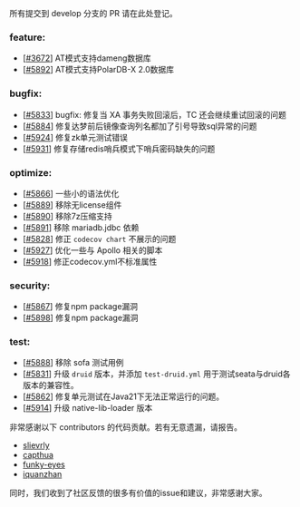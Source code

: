 所有提交到 develop 分支的 PR 请在此处登记。

<!-- 请根据PR的类型添加 `变更记录` 到以下对应位置(feature/bugfix/optimize/test) 下 -->

### feature:
- [[#3672](https://github.com/seata/seata/pull/3672)] AT模式支持dameng数据库
- [[#5892](https://github.com/seata/seata/pull/5892)] AT模式支持PolarDB-X 2.0数据库

### bugfix:
- [[#5833](https://github.com/seata/seata/pull/5833)] bugfix: 修复当 XA 事务失败回滚后，TC 还会继续重试回滚的问题
- [[#5884](https://github.com/seata/seata/pull/5884)] 修复达梦前后镜像查询列名都加了引号导致sql异常的问题
- [[#5924](https://github.com/seata/seata/pull/5924)] 修复zk单元测试错误
- [[#5931](https://github.com/seata/seata/pull/5931)] 修复存储redis哨兵模式下哨兵密码缺失的问题

### optimize:
- [[#5866](https://github.com/seata/seata/pull/5866)] 一些小的语法优化
- [[#5889](https://github.com/seata/seata/pull/5889)] 移除无license组件
- [[#5890](https://github.com/seata/seata/pull/5890)] 移除7z压缩支持
- [[#5891](https://github.com/seata/seata/pull/5891)] 移除 mariadb.jdbc 依赖
- [[#5828](https://github.com/seata/seata/pull/5828)] 修正 `codecov chart` 不展示的问题
- [[#5927](https://github.com/seata/seata/pull/5927)] 优化一些与 Apollo 相关的脚本
- [[#5918](https://github.com/seata/seata/pull/5918)] 修正codecov.yml不标准属性

### security:
- [[#5867](https://github.com/seata/seata/pull/5867)] 修复npm package漏洞
- [[#5898](https://github.com/seata/seata/pull/5898)] 修复npm package漏洞

### test:
- [[#5888](https://github.com/seata/seata/pull/5888)] 移除 sofa 测试用例
- [[#5831](https://github.com/seata/seata/pull/5831)] 升级 `druid` 版本，并添加 `test-druid.yml` 用于测试seata与druid各版本的兼容性。
- [[#5862](https://github.com/seata/seata/pull/5862)] 修复单元测试在Java21下无法正常运行的问题。
- [[#5914](https://github.com/seata/seata/pull/5914)] 升级 native-lib-loader 版本

非常感谢以下 contributors 的代码贡献。若有无意遗漏，请报告。

<!-- 请确保您的 GitHub ID 在以下列表中 -->
- [slievrly](https://github.com/slievrly)
- [capthua](https://github.com/capthua)
- [funky-eyes](https://github.com/funky-eyes)
- [iquanzhan](https://github.com/iquanzhan)

同时，我们收到了社区反馈的很多有价值的issue和建议，非常感谢大家。
